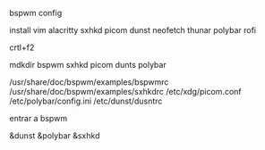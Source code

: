 bspwm config

install
vim alacritty sxhkd picom dunst neofetch thunar polybar rofi

crtl+f2

mdkdir bspwm sxhkd picom dunts polybar

/usr/share/doc/bspwm/examples/bspwmrc
/usr/share/doc/bspwm/examples/sxhkdrc
/etc/xdg/picom.conf
/etc/polybar/config.ini
/etc/dunst/dusntrc


entrar a bspwm 

&dunst
&polybar
&sxhkd

